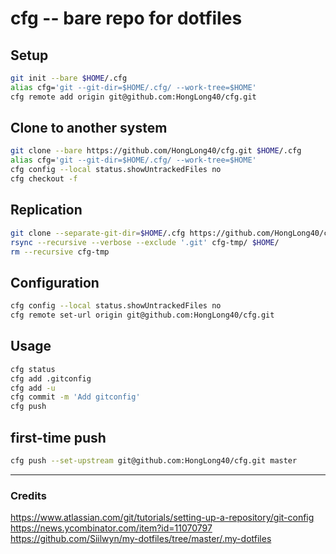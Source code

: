 # cfg -- bare repo for dotfiles

## Setup

```sh
git init --bare $HOME/.cfg
alias cfg='git --git-dir=$HOME/.cfg/ --work-tree=$HOME'
cfg remote add origin git@github.com:HongLong40/cfg.git
```

## Clone to another system

```sh
git clone --bare https://github.com/HongLong40/cfg.git $HOME/.cfg
alias cfg='git --git-dir=$HOME/.cfg/ --work-tree=$HOME'
cfg config --local status.showUntrackedFiles no
cfg checkout -f
```

## Replication
```sh
git clone --separate-git-dir=$HOME/.cfg https://github.com/HongLong40/cfg.git cfg-tmp
rsync --recursive --verbose --exclude '.git' cfg-tmp/ $HOME/
rm --recursive cfg-tmp
```

## Configuration
```sh
cfg config --local status.showUntrackedFiles no
cfg remote set-url origin git@github.com:HongLong40/cfg.git
```

## Usage
```sh
cfg status
cfg add .gitconfig
cfg add -u
cfg commit -m 'Add gitconfig'
cfg push
```

## first-time push
```sh
cfg push --set-upstream git@github.com:HongLong40/cfg.git master
```

------------
### Credits
https://www.atlassian.com/git/tutorials/setting-up-a-repository/git-config<br>
https://news.ycombinator.com/item?id=11070797<br>
https://github.com/Siilwyn/my-dotfiles/tree/master/.my-dotfiles<br>
